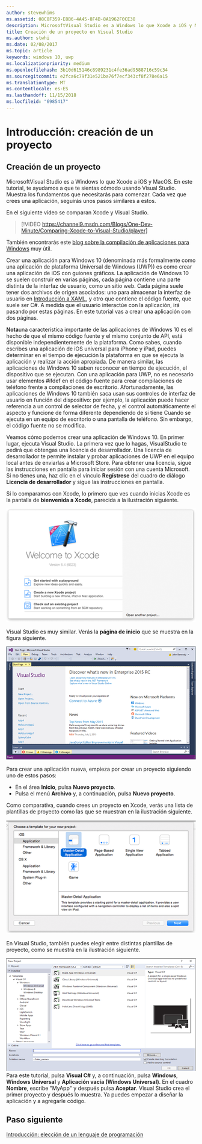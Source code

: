 ```yaml
---
author: stevewhims
ms.assetid: 08C8F359-E8B6-4A45-8F4B-8A1962F0CE38
description: MicrosoftVisual Studio es a Windows lo que Xcode a iOS y MacOS. En este tutorial, te ayudamos a que te sientas cómodo usando Visual Studio.
title: Creación de un proyecto en Visual Studio
ms.author: stwhi
ms.date: 02/08/2017
ms.topic: article
keywords: windows 10, uwp
ms.localizationpriority: medium
ms.openlocfilehash: 3b10d615146c8989231c4fe36ad9588716c59c34
ms.sourcegitcommit: e2fca6c79f31e521ba76f7ecf343cf8f278e6a15
ms.translationtype: MT
ms.contentlocale: es-ES
ms.lasthandoff: 11/15/2018
ms.locfileid: "6985417"
---
```

# <a name="getting-started-creating-a-project"></a>Introducción: creación de un proyecto

## <a name="creating-a-project"></a>Creación de un proyecto

MicrosoftVisual Studio es a Windows lo que Xcode a iOS y MacOS. En este tutorial, te ayudamos a que te sientas cómodo usando Visual Studio. Muestra los fundamentos que necesitarás para comenzar. Cada vez que crees una aplicación, seguirás unos pasos similares a estos.

En el siguiente vídeo se comparan Xcode y Visual Studio.

> [!VIDEO https://channel9.msdn.com/Blogs/One-Dev-Minute/Comparing-Xcode-to-Visual-Studio/player]

También encontrarás este [blog sobre la compilación de aplicaciones para Windows](https://blogs.windows.com/buildingapps/2016/01/27/visual-studio-walkthrough-for-ios-developers/) muy útil.

Crear una aplicación para Windows 10 (denominada más formalmente como una aplicación de plataforma Universal de Windows (UWP)) es como crear una aplicación de iOS con guiones gráficos. La aplicación de Windows 10 se suelen construir en varias páginas, cada página contiene una parte distinta de la interfaz de usuario, como un sitio web. Cada página suele tener dos archivos de origen asociados: uno para almacenar la interfaz de usuario en [Introducción a XAML](https://msdn.microsoft.com/library/windows/apps/mt185595), y otro que contiene el código fuente, que suele ser C#. A medida que el usuario interactúe con la aplicación, irá pasando por estas páginas. En este tutorial vas a crear una aplicación con dos páginas.

**Nota**una característica importante de las aplicaciones de Windows 10 es el hecho de que el mismo código fuente y el mismo conjunto de API, está disponible independientemente de la plataforma. Como sabes, cuando escribes una aplicación de iOS universal para iPhone y iPad, puedes determinar en el tiempo de ejecución la plataforma en que se ejecuta la aplicación y realizar la acción apropiada. De manera similar, las aplicaciones de Windows 10 saben reconocer en tiempo de ejecución, el dispositivo que se ejecutan. Con una aplicación para UWP, no es necesario usar elementos \#ifdef en el código fuente para crear compilaciones de teléfono frente a compilaciones de escritorio. Afortunadamente, las aplicaciones de Windows 10 también saca usan sus controles de interfaz de usuario en función del dispositivo: por ejemplo, la aplicación puede hacer referencia a un control de selector de fecha, y el control automáticamente el aspecto y funcione de forma diferente dependiendo de si tiene Cuando se ejecuta en un equipo de escritorio o una pantalla de teléfono. Sin embargo, el código fuente no se modifica.

Veamos cómo podemos crear una aplicación de Windows 10. En primer lugar, ejecuta Visual Studio. La primera vez que lo hagas, VisualStudio te pedirá que obtengas una licencia de desarrollador. Una licencia de desarrollador te permite instalar y probar aplicaciones de UWP en el equipo local antes de enviarlas a Microsoft Store. Para obtener una licencia, sigue las instrucciones en pantalla para iniciar sesión con una cuenta Microsoft. Si no tienes una, haz clic en el vínculo **Regístrese** del cuadro de diálogo **Licencia de desarrollador** y sigue las instrucciones en pantalla.

Si lo comparamos con Xcode, lo primero que ves cuando inicias Xcode es la pantalla de **bienvenida a Xcode**, parecida a la ilustración siguiente.

![pantalla de bienvenida de Xcode](images/ios-to-uwp/ios-to-uwp-xcode-welcome.png)

Visual Studio es muy similar. Verás la **página de inicio** que se muestra en la figura siguiente.

![pantalla inicio de visual studio](images/ios-to-uwp/ios-to-uwp-vs-welcome.png)

Para crear una aplicación nueva, empieza por crear un proyecto siguiendo uno de estos pasos:

-   En el área **Inicio**, pulsa **Nuevo proyecto**.
-   Pulsa el menú **Archivo** y, a continuación, pulsa **Nuevo proyecto**.

Como comparativa, cuando crees un proyecto en Xcode, verás una lista de plantillas de proyecto como las que se muestran en la ilustración siguiente.

![cuadro de diálogo de nuevo proyecto de xcode](images/ios-to-uwp/ios-to-uwp-xcode-choose-template.png)

En Visual Studio, también puedes elegir entre distintas plantillas de proyecto, como se muestra en la ilustración siguiente.

![cuadro de diálogo nuevo proyecto de visual studio](images/ios-to-uwp/ios-to-uwp-vs-choose-template.png) Para este tutorial, pulsa **Visual C#** y, a continuación, pulsa **Windows**, **Windows Universal** y **Aplicación vacía (Windows Universal)**. En el cuadro **Nombre**, escribe "MyApp" y después pulsa **Aceptar**. Visual Studio crea el primer proyecto y después lo muestra. Ya puedes empezar a diseñar la aplicación y a agregarle código.

## <a name="next-step"></a>Paso siguiente

[Introducción: elección de un lenguaje de programación](getting-started-choosing-a-programming-language.md)
